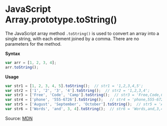 # JavaScript Array.prototype.toString()

The JavaScript array method `.toString()` is used to convert an array into a single string, with each element joined by a comma. There are no parameters for the method. 

**Syntax**
```js
var arr = [1, 2, 3, 4];
arr.toString();
```

**Usage**

```js
var str1 = [1, 2, 3, 4, 5].toString();  // str1 = '1,2,3,4,5';
var str2 = ['1', '2', '3', '4'].toString();  // str2 = '1,2,3,4';
var str3 = ['Free', 'Code', 'Camp'].toString();  // str3 = 'Free,Code,Camp';
var str4 = ['phone', '555-6726'].toString();   // str4 = 'phone,555-6726';
var str5 = ['August', 'September', 'October'].toString();  // str5 = 'August,September,October';
var str6 = ['Words', 'and', 3, 4].toString();  // str6 = 'Words,and,3,4';
```

Source: [MDN](https://developer.mozilla.org/en-US/docs/Web/JavaScript/Reference/Global_Objects/Array/toString)